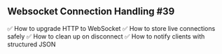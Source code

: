 ## Websocket Connection Handling #39

✅ How to upgrade HTTP to WebSocket
✅ How to store live connections safely
✅ How to clean up on disconnect
✅ How to notify clients with structured JSON
